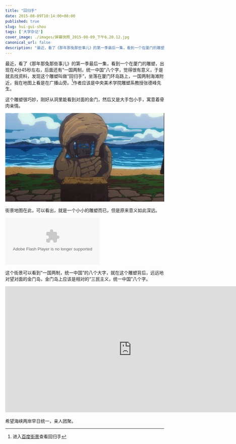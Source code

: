 ```yaml
---
title: "回归手"
date: 2015-08-09T10:14:00+08:00
published: true
slug: hui-gui-shou
tags: ['大学杂记']
cover_image: ./images/屏幕快照_2015-08-09_下午6.20.12.jpg
canonical_url: false
description: "最近，看了《那年那兔那些事儿》的第一季最后一集，看到一个在厦门的雕塑，出现在4分45秒左右，后面还有“一国两制，统一中国”八个字，觉得很有意义，于是就去找资料，发现这个雕塑叫做“回归手”，坐落在厦门环岛路上，一国两制海滩附近，我在地图上看是在广播山旁"
---
```




最近，看了《那年那兔那些事儿》的第一季最后一集，看到一个在厦门的雕塑，出现在4分45秒左右，后面还有“一国两制，统一中国”八个字，觉得很有意义，于是就去找资料，发现这个雕塑叫做“回归手”，坐落在厦门环岛路上，一国两制海滩附近，我在地图上看是在广播山旁。[^1]作者应该是中央美术学院雕塑系教授张德峰先生。

这个雕塑很巧妙，刚好从洞里能看到对面的金门，然后又是大手包小手，寓意着骨肉亲情。

![](./images/屏幕快照_2015-08-09_下午6.20.12.jpg)

街景地图在此，可以看出，就是一个小小的雕塑而已，但是原来意义如此深远。


<embed src="http://share.map.qq.com/share/panoId/10151002150122122748700/heading/51.5/pitch/18.6/zoom/1/pano.swf" quality="high" align="middle" allowNetworking="all" allowScriptAccess="always" allowFullScreen="true" mode="transparent" type="application/x-shockwave-flash"></embed>


这个街景可以看到“一国两制，统一中国”的八个大字，就在这个雕塑背后，远远地对望对面的金门岛，金门岛上应该是相对的“三民主义，统一中国”八个字。


<iframe height=400 width=800 src="http://player.youku.com/embed/XMTMwMjU4NzExNg==" frameborder=0 allowfullscreen></iframe>


希望海峡两岸早日统一，亲人团聚。

[^1]: 进入[百度街景](http://j.map.baidu.com/phQY4)查看回归手
